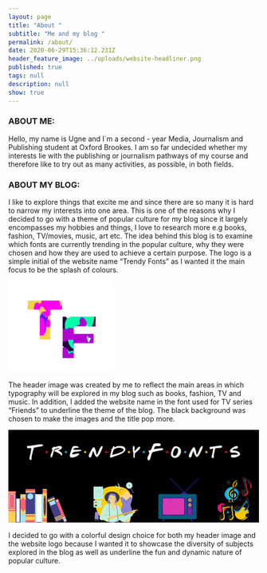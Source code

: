 ```yaml
---
layout: page
title: "About "
subtitle: "Me and my blog "
permalink: /about/
date: 2020-06-29T15:36:12.231Z
header_feature_image: ../uploads/website-headliner.png
published: true
tags: null
description: null
show: true
---
```

### ABOUT ME:

Hello, my name is Ugne and I`m a second - year Media, Journalism and Publishing student at Oxford Brookes. I am so far undecided whether my interests lie with the publishing or journalism pathways of my course and therefore like to try out as many activities, as possible, in both fields. 

### ABOUT MY BLOG:

I like to explore things that excite me and since there are so many it is hard to narrow my interests into one area. This is one of the reasons why I decided to go with a theme of popular culture for my blog since it largely encompasses my hobbies and things, I love to research more e.g books, fashion, TV/movies, music, art etc.  The idea behind this blog is to examine which fonts are currently trending in the popular culture, why they were chosen and how they are used to achieve a certain purpose. 
The logo is a simple initial of the website name “Trendy Fonts” as I wanted it the main focus to be the splash of colours. 

![](../uploads/kl.png)

The header image was created by me to reflect the main areas in which typography will be explored in my blog such as books, fashion, TV and music. In addition, I added the website name in the font used for TV series “Friends” to underline the theme of the blog. The black background was chosen to make the images and the title pop more.

![](../uploads/skjermbilde-2020-09-29-kl.-19.49.50.png)

I decided to go with a colorful design choice for both my header image and the website logo because I wanted it to showcase the diversity of subjects explored in the blog as well as underline the fun and dynamic nature of popular culture.